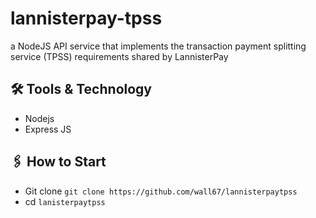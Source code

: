 # lannisterpay-tpss
a NodeJS API service that implements the transaction payment splitting service (TPSS) requirements shared by LannisterPay

## 🛠 Tools & Technology
- Nodejs
- Express JS

## 🖇 How to Start

-   Git clone `git clone https://github.com/wall67/lannisterpaytpss`
-   cd `lanisterpaytpss`

#

